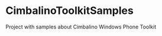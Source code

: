 CimbalinoToolkitSamples
=======================

Project with samples about Cimbalino Windows Phone Toolkit
